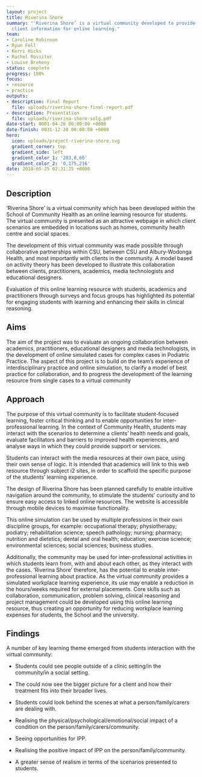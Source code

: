 ```yaml
---
layout: project
title: Riverina Shore
summary: "'Riverina Shore’ is a virtual community developed to provide contextual
  client information for online learning."
team:
- Caroline Robinson
- Ryun Fell
- Kerri Hicks
- Rachel Rossiter
- Louise Breheny
status: complete
progress: 100%
focus:
- resource
- practice
outputs:
- description: Final Report
  file: uploads/riverina-shore-final-report.pdf
- description: Presentation
  file: uploads/riverina-shore-solg.pdf
date-start: 0001-04-20 00:00:00 +0000
date-finish: 0031-12-20 00:00:00 +0000
hero:
  icon: uploads/project-riverina-shore.svg
  gradient_corner: top
  gradient_side: left
  gradient_color_1: '203,0,68'
  gradient_color_2: '0,175,216'
date: 2018-05-25 02:31:25 +0000
---
```


## Description

‘Riverina Shore’ is a virtual community which has been developed within the School of Community Health as an online learning resource for students. The virtual community is presented as an attractive webpage in which client scenarios are embedded in locations such as homes, community health centre and social spaces.

The development of this virtual community was made possible through collaborative partnerships within CSU, between CSU and Albury-Wodonga Health, and most importantly with clients in the community.  A model based on activity theory has been developed to illustrate this collaboration between clients, practitioners, academics, media technologists and educational designers.

Evaluation of this online learning resource with students, academics and practitioners through surveys and focus groups has highlighted its potential for engaging students with learning and enhancing their skills in clinical reasoning.

## Aims

The aim of the project was to evaluate an ongoing collaboration between academics, practitioners, educational designers and media technologists, in the development of online simulated cases for complex cases in Podiatric Practice. The aspect of this project is to build on the team’s experience of interdisciplinary practice and online simulation, to clarify a model of best practice for collaboration, and to progress the development of the learning resource from single cases to a virtual community

## Approach

The purpose of this virtual community is to facilitate student-focused learning, foster critical thinking and to enable opportunities for inter-professional learning. In the context of Community Health, students may interact with the scenarios to determine a clients’ health needs and goals, evaluate facilitators and barriers to improved health experiences, and analyse ways in which they could provide support or services.

Students can interact with the media resources at their own pace, using their own sense of logic. It is intended that academics will link to this web resource through subject i2 sites, in order to scaffold the specific purpose of the students’ learning experience.

The design of Riverina Shore has been planned carefully to enable intuitive navigation around the community, to stimulate the students’ curiosity and to ensure easy access to linked online resources. The website is accessible through mobile devices to maximise functionality.

This online simulation can be used by multiple professions in their own discipline groups, for example: occupational therapy; physiotherapy; podiatry; rehabilitation science; speech pathology; nursing; pharmacy; nutrition and dietetics; dental and oral health; education; exercise science; environmental sciences; social sciences; business studies.

Additionally, the community may be used for inter-professional activities in which students learn from, with and about each other, as they interact with the cases. ‘Riverina Shore’ therefore, has the potential to enable inter- professional learning about practice. As the virtual community provides a simulated workplace learning experience, its use may enable a reduction in the hours/weeks required for external placements. Core skills such as collaboration, communication, problem solving, clinical reasoning and project management could be developed using this online learning resource, thus creating an opportunity for reducing workplace learning expenses for students, the School and the university.

## Findings

A number of key learning theme emerged from students interaction with the virtual community:

- Students could see people outside of a clinic setting/in the community/in a social setting.

- The could now see the bigger picture for a client and how their treatment fits into their broader lives.

- Students could look behind the scenes at what a person/family/carers are dealing with.
- Realising the physical/psychological/emotional/social impact of a condition on the person/family/carers/community.

- Seeing opportunities for IPP.
- Realising the positive impact of IPP on the person/family/community.

- A greater sense of realism in terms of the scenarios presented to students.
